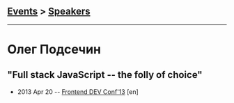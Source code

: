 ## [Events](../README.md) > [Speakers](../speakers.md)
---

# Олег Подсечин

## ​​&quot;Full stack JavaScript -- the folly of choice&quot;
- 2013 Apr 20 -- [Frontend DEV Conf&#39;13](https://www.youtube.com/watch?v=-oQHOo0VSkw) [en]   
